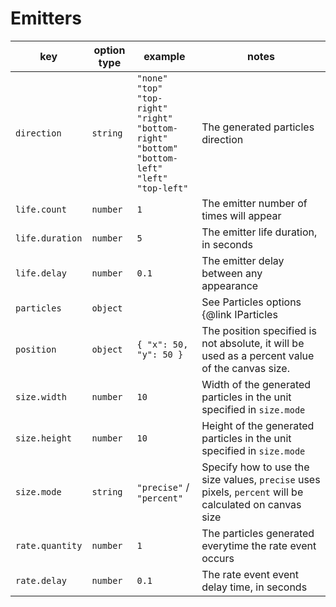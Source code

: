 # Emitters

| key             | option type | example                                                                                                                                                            | notes                                                                                          |
| --------------- | ----------- | ------------------------------------------------------------------------------------------------------------------------------------------------------------------ | ---------------------------------------------------------------------------------------------- |
| `direction`     | `string`    | `"none"` <br /> `"top"` <br /> `"top-right"` <br /> `"right"` <br /> `"bottom-right"` <br /> `"bottom"` <br /> `"bottom-left"` <br /> `"left"` <br /> `"top-left"` | The generated particles direction                                                              |
| `life.count`    | `number`    | `1`                                                                                                                                                                | The emitter number of times will appear                                                        |
| `life.duration` | `number`    | `5`                                                                                                                                                                | The emitter life duration, in seconds                                                          |
| `life.delay`    | `number`    | `0.1`                                                                                                                                                              | The emitter delay between any appearance                                                       |
| `particles`     | `object`    |                                                                                                                                                                    | See Particles options {@link IParticles | here}                                                                    |
| `position`      | `object`    | `{ "x": 50, "y": 50 }`                                                                                                                                             | The position specified is not absolute, it will be used as a percent value of the canvas size. |
| `size.width`    | `number`    | `10`                                       | Width of the generated particles in the unit specified in `size.mode` |
| `size.height`   | `number`    | `10`                                       | Height of the generated particles in the unit specified in `size.mode` |
| `size.mode`     | `string`    | `"precise"` / `"percent"` | Specify how to use the size values, `precise` uses pixels, `percent` will be calculated on canvas size |
| `rate.quantity` | `number`    | `1`                                                                                                                                                                | The particles generated everytime the rate event occurs                                        |
| `rate.delay`    | `number`    | `0.1`                                                                                                                                                              | The rate event event delay time, in seconds                                                    |
